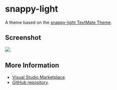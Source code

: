 # snappy-light

A theme based on the [snappy-light TextMate Theme](http://colorsublime.com/theme/snappy-light).


## Screenshot
![](https://raw.githubusercontent.com/gerane/VSCodeThemes/master/gerane.Theme-snappy-light/screenshot.png).


## More Information
* [Visual Studio Marketplace](https://marketplace.visualstudio.com/items/gerane.Theme-snappy-light).
* [GitHub repository](https://github.com/gerane/VSCodeThemes).
